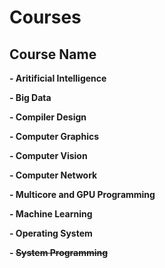 # Courses

## Course Name
**- Aritificial Intelligence**

**- Big Data**

**- Compiler Design**

**- Computer Graphics**

**- Computer Vision**

**- Computer Network**

**- Multicore and GPU Programming**

**- Machine Learning**

**- Operating System**

**- ~~System Programming~~**


